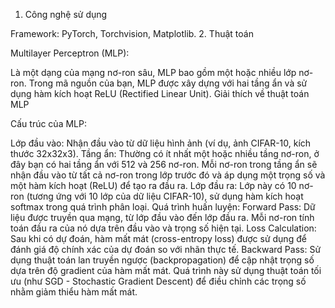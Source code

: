 1. Công nghệ sử dụng
   
Framework:
PyTorch, Torchvision,  Matplotlib. 
2. Thuật toán

Multilayer Perceptron (MLP): 

Là một dạng của mạng nơ-ron sâu, MLP bao gồm một hoặc nhiều lớp nơ-ron. Trong mã nguồn của bạn, MLP được xây dựng với hai tầng ẩn và sử dụng hàm kích hoạt ReLU (Rectified Linear Unit).
Giải thích về thuật toán MLP

Cấu trúc của MLP:

Lớp đầu vào: Nhận đầu vào từ dữ liệu hình ảnh (ví dụ, ảnh CIFAR-10, kích thước 32x32x3).
Tầng ẩn: Thường có ít nhất một hoặc nhiều tầng nơ-ron, ở đây bạn có hai tầng ẩn với 512 và 256 nơ-ron. Mỗi nơ-ron trong tầng ẩn sẽ nhận đầu vào từ tất cả nơ-ron trong lớp trước đó và áp dụng một trọng số và một hàm kích hoạt (ReLU) để tạo ra đầu ra.
Lớp đầu ra: Lớp này có 10 nơ-ron (tương ứng với 10 lớp của dữ liệu CIFAR-10), sử dụng hàm kích hoạt softmax trong quá trình phân loại.
Quá trình huấn luyện:
Forward Pass: Dữ liệu được truyền qua mạng, từ lớp đầu vào đến lớp đầu ra. Mỗi nơ-ron tính toán đầu ra của nó dựa trên đầu vào và trọng số hiện tại.
Loss Calculation: Sau khi có dự đoán, hàm mất mát (cross-entropy loss) được sử dụng để đánh giá độ chính xác của dự đoán so với nhãn thực tế.
Backward Pass: Sử dụng thuật toán lan truyền ngược (backpropagation) để cập nhật trọng số dựa trên độ gradient của hàm mất mát. Quá trình này sử dụng thuật toán tối ưu (như SGD - Stochastic Gradient Descent) để điều chỉnh các trọng số nhằm giảm thiểu hàm mất mát.
